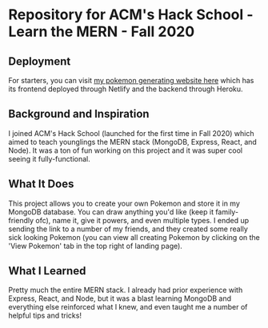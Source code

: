 # Repository for ACM's Hack School - Learn the MERN - Fall 2020

## Deployment
For starters, you can visit [my pokemon generating website here](https://pokemon-generator-pog.netlify.app) which has its frontend deployed through Netlify and the backend through Heroku.

## Background and Inspiration
I joined ACM's Hack School (launched for the first time in Fall 2020) which aimed to teach younglings the MERN stack (MongoDB, Express, React, and Node). It was a ton of fun working on this project and it was super cool seeing it fully-functional.

## What It Does
This project allows you to create your own Pokemon and store it in my MongoDB database. You can draw anything you'd like (keep it family-friendly ofc), name it, give it powers, and even multiple types. I ended up sending the link to a number of my friends, and they created some really sick looking Pokemon (you can view all creating Pokemon by clicking on the 'View Pokemon' tab in the top right of landing page).

## What I Learned
Pretty much the entire MERN stack. I already had prior experience with Express, React, and Node, but it was a blast learning MongoDB and everything else reinforced what I knew, and even taught me a number of helpful tips and tricks!
